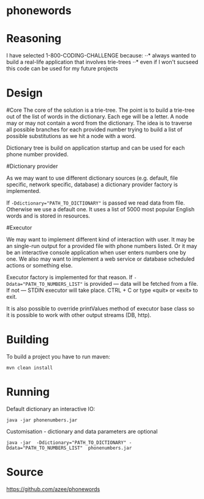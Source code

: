 # phonewords

Reasoning
==========

I have selected 1-800-CODING-CHALLENGE because:
⋅⋅* always wanted to build a real-life application that involves trie-trees
⋅⋅* even if I won't sucseed this code can be used for my future projects

Design
==========
#Core
The core of the solution is a trie-tree. The point is to build a trie-tree out of the list of words in the dictionary. Each ege will be a letter. A node may or may not contain a word from the dictionary. The idea is to traverse all possible branches for each provided number trying to build a list of possible substitutions as we hit a node with a word. 

Dictionary tree is build on application startup and can be used for each phone number provided.

#Dictionary provider

As we may want to use different dictionary sources (e.g. default, file specific, network specific, database) a dictionary provider factory is implemented. 

If ```-Ddictionary="PATH_TO_DICTIONARY"``` is passed we read data from file. Otherwise we use a default one. It uses a list of 5000 most popular English words and is stored in resources.

#Executor

We may want to implement different kind of interaction with user. It may be an single-run output for a provided file with phone numbers listed. Or it may be an interactive console application when user enters numbers one by one. We also may want to implement a web service or database scheduled actions or something else. 

Executor factory is implemented for that reason. If ```-Ddata="PATH_TO_NUMBERS_LIST"``` is provided — data will be fetched from a file. If not — STDIN executor will take place. CTRL + C or type «quit» or «exit» to exit.

It is also possible to override printValues method of executor base class so it is possible to work with other output streams (DB, http).

Building
==========

To build a project you have to run maven:
```
mvn clean install
```

Running
==========

Default dictionary an interactive IO:
```
java -jar phonenumbers.jar
```

Customisation - dictionary and data parameters are optional
```
java -jar  -Ddictionary="PATH_TO_DICTIONARY" -Ddata="PATH_TO_NUMBERS_LIST"  phonenumbers.jar
```

Source 
==========
https://github.com/azee/phonewords
